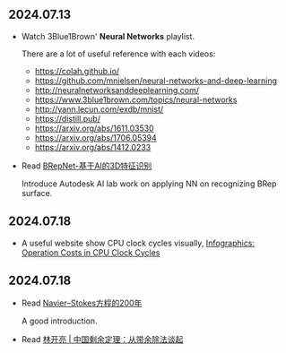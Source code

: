 2024.07.13
---

- Watch 3Blue1Brown' **Neural Networks** playlist.
  
  There are a lot of useful reference with each videos:
  - https://colah.github.io/
  - https://github.com/mnielsen/neural-networks-and-deep-learning
  - http://neuralnetworksanddeeplearning.com/
  - https://www.3blue1brown.com/topics/neural-networks
  - http://yann.lecun.com/exdb/mnist/
  - https://distill.pub/
  - https://arxiv.org/abs/1611.03530
  - https://arxiv.org/abs/1706.05394
  - https://arxiv.org/abs/1412.0233
  
- Read [BRepNet-基于AI的3D特征识别](https://mp.weixin.qq.com/s/IHu-Imhbv7wFJduq9BirRA)

  Introduce Autodesk AI lab work on applying NN on recognizing BRep surface.


2024.07.18
---

- A useful website show CPU clock cycles visually, [Infographics: Operation Costs in CPU Clock Cycles](http://ithare.com/infographics-operation-costs-in-cpu-clock-cycles/)

2024.07.18
---

- Read [Navier–Stokes方程的200年](https://mp.weixin.qq.com/s/SFuPGh7b131fmuLqJ4AtGA)
  
  A good introduction.

- Read [林开亮 | 中国剩余定理：从带余除法谈起](https://mp.weixin.qq.com/s/CQ4oXEAdgdj9-HFJtKdMCg)
  
  